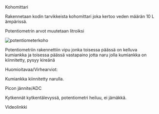 Kohomittari

Rakennetaan kodin tarvikkeista kohomittari joka kertoo veden määrän 10 L ämpärissä.​

Potentiometrin arvot muutetaan litroiksi 

![potentiometerkoho](https://github.com/user-attachments/assets/6647c384-5240-4866-985d-0af7fd529971)

Potentiometriin rakennettiin vipu jonka toisessa päässä on kelluva kumiankka ja toisessa päässä vastapaino jotta naru jolla kumiankka on kiinnitetty, pysyy kireänä

Huomioitavaa/Virhearviot:​

Kumiankka kiinnitetty narulla.​

Picon jännite/ADC​

Kytkennät kytkentälevyssä, potentiometri heiluu, ei jämäkkä.

Videolinkki
